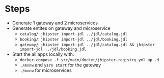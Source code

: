 # Steps

- Generate 1 gateway and 2 microservices
- Generate entites on gateway and microservice
    - `catalog/`: `jhipster import-jdl ../jdl/catalog.jdl`
    - `booking/`: `jhipster import-jdl ../jdl/booking.jdl`
    - `gateway/`: `jhipster import-jdl ../jdl/catalog.jdl && jhipster import-jdl ../jdl/booking.jdl`
- Start the all apps locally with:
    - `docker-compose -f src/main/docker/jhipster-registry.yml up -d`
    - `./mvnw` and `yarn start` for the gateway
    - `./mvnw` for microservices